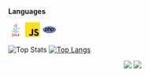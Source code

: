 
**Languages**
<p align='left'>
   <a href="#"><img src="https://github.com/SerBuitrago/serbuitrago/blob/main/img/java.png?raw=true" width="30" height="30"></a>
   <a href="#"><img src="https://github.com/SerBuitrago/serbuitrago/blob/main/img/js.png?raw=true" width="30" height="30"></a>
   <a href="#"><img src="https://github.com/SerBuitrago/serbuitrago/blob/main/img/php.png?raw=true" width="30" height="30"></a>
</p>


![Top Stats](https://github-readme-stats.vercel.app/api?username=serbuitrago&show_icons=true&locale=en&count_private=true&theme=dark)
[![Top Langs](https://github-readme-stats.vercel.app/api/top-langs/?exclude_repo=notebook&username=serbuitrago&show_icons=true&langs_count=8&theme=dark)](https://github.com/serbuitrago)

<p align='center'>
  <a href="#"><img src="https://badges.pufler.dev/visits/serbuitrago/notebook"></a>
  <a href="#"><img src="https://badges.pufler.dev/years/serbuitrago"></a>
</p>
